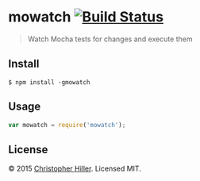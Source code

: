 # mowatch [![Build Status](https://travis-ci.org/boneskull/mowatch.svg?branch=master)](https://travis-ci.org/boneskull/mowatch)

> Watch Mocha tests for changes and execute them 

## Install

```shell
$ npm install -gmowatch
```

## Usage

```js
var mowatch = require('mowatch');
```

## License

© 2015 [Christopher Hiller](https://mochajs.org).  Licensed MIT.
